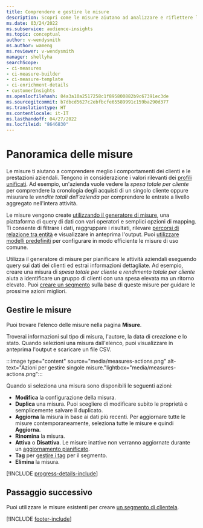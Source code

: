```yaml
---
title: Comprendere e gestire le misure
description: Scopri come le misure aiutano ad analizzare e riflettere le prestazioni della tua attività.
ms.date: 03/24/2022
ms.subservice: audience-insights
ms.topic: conceptual
author: v-wendysmith
ms.author: wameng
ms.reviewer: v-wendysmith
manager: shellyha
searchScope:
- ci-measures
- ci-measure-builder
- ci-measure-template
- ci-enrichment-details
- customerInsights
ms.openlocfilehash: 84a3a10a2517258c1f895800882b9c67391ec3de
ms.sourcegitcommit: b7dbcd5627c2ebfbcfe65589991c159ba290d377
ms.translationtype: HT
ms.contentlocale: it-IT
ms.lasthandoff: 04/27/2022
ms.locfileid: "8646830"
---
```

# <a name="measures-overview"></a>Panoramica delle misure

Le misure ti aiutano a comprendere meglio i comportamenti dei clienti e le prestazioni aziendali. Tengono in considerazione i valori rilevanti dei [profili unificati](data-unification.md). Ad esempio, un'azienda vuole vedere la *spesa totale per cliente* per comprendere la cronologia degli acquisti di un singolo cliente oppure misurare le *vendite totali dell'azienda* per comprendere le entrate a livello aggregato nell'intera attività.  

Le misure vengono create [utilizzando il generatore di misure](measure-builder.md), una piattaforma di query di dati con vari operatori e semplici opzioni di mapping. Ti consente di filtrare i dati, raggruppare i risultati, rilevare [percorsi di relazione tra entità](relationships.md) e visualizzare in anteprima l'output. Puoi [utilizzare modelli predefiniti](measure-templates.md) per configurare in modo efficiente le misure di uso comune.

Utilizza il generatore di misure per pianificare le attività aziendali eseguendo query sui dati dei clienti ed estrai informazioni dettagliate. Ad esempio, creare una misura di *spesa totale per cliente* e *rendimento totale per cliente* aiuta a identificare un gruppo di clienti con una spesa elevata ma un ritorno elevato. Puoi [creare un segmento](segments.md) sulla base di queste misure per guidare le prossime azioni migliori.

## <a name="manage-your-measures"></a>Gestire le misure

Puoi trovare l'elenco delle misure nella pagina **Misure**.

Troverai informazioni sul tipo di misura, l'autore, la data di creazione e lo stato. Quando selezioni una misura dall'elenco, puoi visualizzare in anteprima l'output e scaricare un file CSV.

:::image type="content" source="media/measures-actions.png" alt-text="Azioni per gestire singole misure."lightbox="media/measures-actions.png":::

Quando si seleziona una misura sono disponibili le seguenti azioni:

- **Modifica** la configurazione della misura.
- **Duplica** una misura. Puoi scegliere di modificare subito le proprietà o semplicemente salvare il duplicato.
- **Aggiorna** la misura in base ai dati più recenti. Per aggiornare tutte le misure contemporaneamente, seleziona tutte le misure e quindi **Aggiorna**.
- **Rinomina** la misura.
- **Attiva** o **Disattiva**. Le misure inattive non verranno aggiornate durante un [aggiornamento pianificato](system.md#schedule-tab).
- **Tag** per [gestire i tag](work-with-tags-columns.md#manage-tags) per il segmento.
- **Elimina** la misura.

[!INCLUDE [progress-details-include](includes/progress-details-pane.md)]

## <a name="next-step"></a>Passaggio successivo

Puoi utilizzare le misure esistenti per creare [un segmento di clientela](segments.md).

[!INCLUDE [footer-include](includes/footer-banner.md)]
